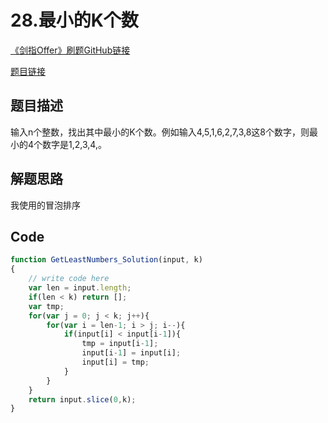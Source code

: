 # 28.最小的K个数
[《剑指Offer》刷题GitHub链接](https://github.com/zhning12/Coding-Interviews)

[题目链接](https://www.nowcoder.com/practice/6a296eb82cf844ca8539b57c23e6e9bf?tpId=13&tqId=11182&rp=2&ru=%2Fta%2Fcoding-interviews&qru=%2Fta%2Fcoding-interviews%2Fquestion-ranking)

## 题目描述
输入n个整数，找出其中最小的K个数。例如输入4,5,1,6,2,7,3,8这8个数字，则最小的4个数字是1,2,3,4,。

## 解题思路

我使用的冒泡排序

## Code


```javascript
function GetLeastNumbers_Solution(input, k)
{
    // write code here
    var len = input.length;
    if(len < k) return [];
    var tmp;
    for(var j = 0; j < k; j++){
        for(var i = len-1; i > j; i--){
            if(input[i] < input[i-1]){
                tmp = input[i-1];
                input[i-1] = input[i];
                input[i] = tmp;
            }
        }
    }
    return input.slice(0,k);
}
```